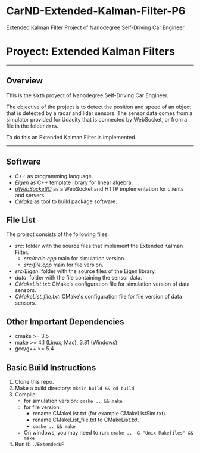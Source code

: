 # CarND-Extended-Kalman-Filter-P6
Extended Kalman Filter Project of Nanodegree Self-Driving Car Engineer

# **Proyect: Extended Kalman Filters**

---

## **Overview**

This is the sixth proyect of Nanodegree Self-Driving Car Engineer.

The objective of the project is to detect the position and speed of an object that is detected by a radar and lidar sensors.
The sensor data comes from a simulator provided for Udacity that is connected by WebSocket, or from a file in the folder ``data``.

To do this an Extended Kalman Filter is implemented.

---

## **Software**
- *C++* as programming language.
- *[Eigen](http://eigen.tuxfamily.org/index.php?title=Main_Page)* as C++ template library for linear algebra.
- *[uWebSocketIO](https://github.com/uWebSockets/uWebSockets)* as a WebSocket and HTTP implementation for clients and servers.
- *[CMake](https://cmake.org/)* as tool to build package software.

## **File List**

The project consists of the following files:

- *src*: folder with the source files that implement the Extended Kalman Filter.
  * *src/main.cpp* main for simulation version.
  * *src/file.cpp* main for file version.
- *src/Eigen*: folder with the source files of the Eigen library. 
- *data*: folder with the file containing the sensor data.
- *CMakeList.txt*: CMake's configuration file for simulation version of data sensors.
- *CMakeList_file.txt*: CMake's configuration file for file version of data sensors.

## Other Important Dependencies

* cmake >= 3.5
* make >= 4.1 (Linux, Mac), 3.81 (Windows)
* gcc/g++ >= 5.4

## Basic Build Instructions

1. Clone this repo.
2. Make a build directory: `mkdir build && cd build`
3. Compile: 
   * for simulation version: `cmake .. && make` 
   * for file version:
     * rename CMakeList.txt (for example CMakeListSim.txt).
     * rename CMakeList_file.txt to CMakeList.txt.
     * `cmake .. && make`
   * On windows, you may need to run: `cmake .. -G "Unix Makefiles" && make`
4. Run it: `./ExtendedKF `